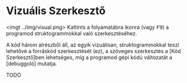 Vizuális Szerkesztő
===================

<imgt ../img/visual.png> Kattints a folyamatábra ikonra (vagy <kbd>F9</kbd>) a programod struktogrammokkal való szerkesztéséhez.

A kód három alrészből áll, az egyik vizuálisan, struktogrammokkal teszi lehetővé a forráskód szerkesztését (ez), a szöveges
szerkesztés a [Kód Szerkesztő]ben lehetséges, míg a programod gépi kódú változatát a [debuggoló] mutatja.

TODO
